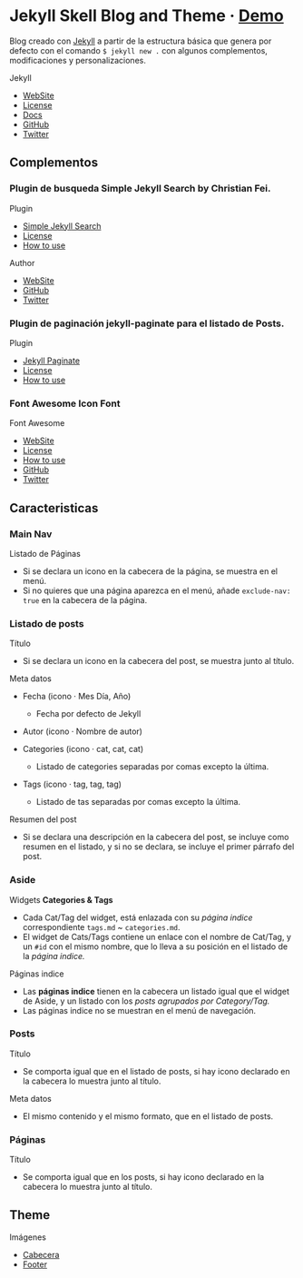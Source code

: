 # Jekyll Skell Blog and Theme · [Demo](http://bcasal.github.io/Jekyll-Blog_2Columns-Example/)

Blog creado con [Jekyll](https://jekyllrb.com/) a partir de la estructura básica
que genera por defecto con el comando `$ jekyll new .` con algunos complementos,
modificaciones y personalizaciones.

Jekyll

* [WebSite](https://jekyllrb.com/)
* [License](https://github.com/jekyll/jekyll/blob/master/LICENSE)
* [Docs](https://jekyllrb.com/docs/home/)
* [GitHub](https://github.com/jekyll/jekyll)
* [Twitter](https://twitter.com/jekyllrb)

## Complementos

### Plugin de busqueda **Simple Jekyll Search** by Christian Fei.

Plugin

* [Simple Jekyll Search](https://github.com/christian-fei/Simple-Jekyll-Search)
* [License](https://github.com/christian-fei/Simple-Jekyll-Search/blob/master/LICENSE.md)
* [How to use](https://github.com/christian-fei/Simple-Jekyll-Search/blob/master/README.md)

Author

* [WebSite](http://christian.fei.ninja/)
* [GitHub](https://github.com/christian-fei)
* [Twitter](https://twitter.com/christian_fei)

### Plugin de paginación **jekyll-paginate** para el listado de Posts.

Plugin

* [Jekyll Paginate](https://github.com/jekyll/jekyll-paginate)
* [License](https://github.com/jekyll/jekyll-paginate/blob/master/LICENSE.txt)
* [How to use](https://jekyllrb.com/docs/pagination/)

### Font Awesome Icon Font

Font Awesome

* [WebSite](http://fontawesome.io/)
* [License](https://fortawesome.github.io/Font-Awesome/license/)
* [How to use](https://fortawesome.github.io/Font-Awesome/examples/)
* [GitHub](https://github.com/FortAwesome/Font-Awesome/)
* [Twitter](https://twitter.com/fontawesome)

## Caracteristicas

### Main Nav

Listado de Páginas

* Si se declara un icono en la cabecera de la página, se muestra en el menú.
* Si no quieres que una página aparezca en el menú, añade `exclude-nav: true`
  en la cabecera de la página.

### Listado de posts

Título

* Si se declara un icono en la cabecera del post, se muestra junto al título.

Meta datos

* Fecha (icono · Mes Día, Año)
  * Fecha por defecto de Jekyll


* Autor (icono · Nombre de autor)


* Categories (icono · cat, cat, cat)
  * Listado de categories separadas por comas excepto la última.


* Tags (icono · tag, tag, tag)
  * Listado de tas separadas por comas excepto la última.

Resumen del post

* Si se declara una descripción en la cabecera del post, se incluye como resumen
  en el listado, y si no se declara, se incluye el primer párrafo del post.

### Aside

Widgets **Categories & Tags**

* Cada Cat/Tag del widget, está enlazada con su *página indice* correspondiente
  `tags.md` ~ `categories.md`.
* El widget de Cats/Tags contiene un enlace con el nombre de Cat/Tag, y un `#id`
  con el mismo nombre, que lo lleva a su posición en el listado de la *página
  indice.*

Páginas indice

* Las **páginas indice** tienen en la cabecera un listado igual que el widget de
  Aside, y un listado con los *posts agrupados por Category/Tag.*
* Las páginas indice no se muestran en el menú de navegación.

### Posts

Título

* Se comporta igual que en el listado de posts, si hay icono declarado en la
  cabecera lo muestra junto al título.

Meta datos

* El mismo contenido y el mismo formato, que en el listado de posts.

### Páginas

Título

* Se comporta igual que en los posts, si hay icono declarado en la cabecera lo
  muestra junto al título.

## Theme

Imágenes

* [Cabecera](https://openclipart.org/detail/221300/abstract-polygon-background)
* [Footer](http://wallpaperswide.com/polygon_green-wallpapers.html)
